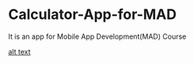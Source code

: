 # Calculator-App-for-MAD
It is an app for Mobile App Development(MAD) Course

[alt text](https://github.com/[karybekov22]/[Calculator-App-for-MAD]/blob/[master]/Screen_Shot_2020-09-18_at_01.17.36.png?raw=true)
